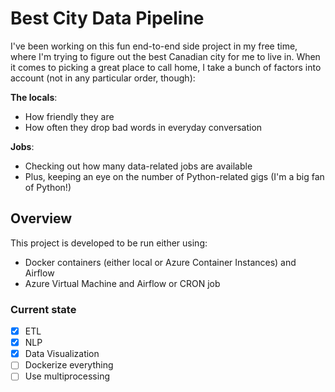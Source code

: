# Best City Data Pipeline

I've been working on this fun end-to-end side project in my free time, where I'm trying to figure out the best Canadian city for me to live in. When it comes to picking a great place to call home, I take a bunch of factors into account (not in any particular order, though):

**The locals**:

* How friendly they are
* How often they drop bad words in everyday conversation

**Jobs**:

* Checking out how many data-related jobs are available
* Plus, keeping an eye on the number of Python-related gigs (I'm a big fan of Python!)

## Overview
This project is developed to be run either using:
* Docker containers (either local or Azure Container Instances) and Airflow
* Azure Virtual Machine and Airflow or CRON job

### Current state

- [x] ETL
- [x] NLP
- [x] Data Visualization
- [ ] Dockerize everything
- [ ] Use multiprocessing
